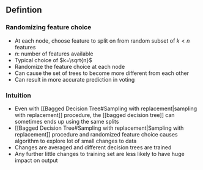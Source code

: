 ## Defintion

### Randomizing feature choice

- At each node, choose feature to split on from random subset of $k<n$ features
- $n$: number of features available
- Typical choice of $k=\sqrt{n}$
- Randomize the feature choice at each node
- Can cause the set of trees to become more different from each other
- Can result in more accurate prediction in voting

### Intuition

- Even with [[Bagged Decision Tree#Sampling with replacement|sampling with replacement]] procedure, the [[bagged decision tree]] can sometimes ends up using the same splits
- [[Bagged Decision Tree#Sampling with replacement|Sampling with replacement]] procedure and randomized feature choice causes algorithm to explore lot of small changes to data
- Changes are averaged and different decision trees are trained
- Any further little changes to training set are less likely to have huge impact on output
